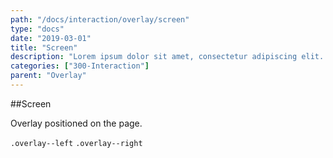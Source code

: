 ```yaml
---
path: "/docs/interaction/overlay/screen"
type: "docs"
date: "2019-03-01"
title: "Screen"
description: "Lorem ipsum dolor sit amet, consectetur adipiscing elit. Nunc tempus laoreet leo sit amet iaculis."
categories: ["300-Interaction"]
parent: "Overlay"
---
```


##Screen

Overlay positioned on the page.

`.overlay--left` `.overlay--right`

<demo>
  <demovanilla src="demos/inline/demos/overlay/screen">
  </demovanilla>
</demo>
